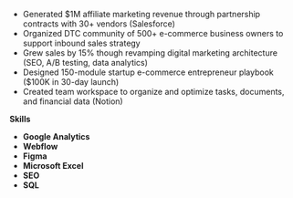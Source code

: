 - Generated $1M affiliate marketing revenue through partnership contracts with 30+ vendors (Salesforce)
- Organized DTC community of 500+ e-commerce business owners to support inbound sales strategy
- Grew sales by 15% though revamping digital marketing architecture (SEO, A/B testing, data analytics)
- Designed 150-module startup e-commerce entrepreneur playbook ($100K in 30-day launch)
- Created team workspace to organize and optimize tasks, documents, and financial data (Notion)

**Skills**
- **Google Analytics**
- **Webflow**
- **Figma** 
- **Microsoft Excel**
- **SEO**
- **SQL**